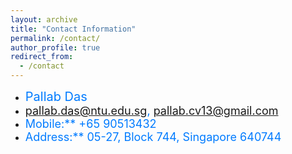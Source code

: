 ```yaml
---
layout: archive
title: "Contact Information"
permalink: /contact/
author_profile: true
redirect_from:
  - /contact
---
```


- <span style="font-size: 20px; color: #007bff;"> Pallab Das</span>
- <span style="font-size: 18px; color: #007bff;"> pallab.das@ntu.edu.sg, pallab.cv13@gmail.com</span>
- <span style="font-size: 18px; color: #007bff;"> Mobile:** +65 90513432</span>
- <span style="font-size: 18px; color: #007bff;"> Address:** 05-27, Block 744, Singapore 640744</span>
